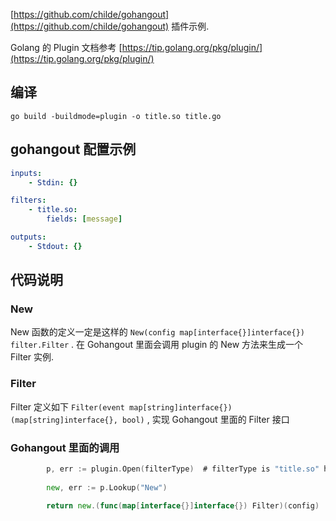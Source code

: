 [https://github.com/childe/gohangout](https://github.com/childe/gohangout) 插件示例.

Golang 的 Plugin 文档参考 [https://tip.golang.org/pkg/plugin/](https://tip.golang.org/pkg/plugin/)

## 编译

```shell
go build -buildmode=plugin -o title.so title.go
```

## gohangout 配置示例 

```yaml
inputs:
    - Stdin: {}

filters:
    - title.so:
        fields: [message]

outputs:
    - Stdout: {}
```

## 代码说明

### New

New 函数的定义一定是这样的 `New(config map[interface{}]interface{}) filter.Filter` . 在 Gohangout 里面会调用 plugin 的 New 方法来生成一个 Filter 实例.

### Filter

Filter 定义如下 `Filter(event map[string]interface{}) (map[string]interface{}, bool)` , 实现 Gohangout 里面的 Filter 接口

### Gohangout 里面的调用

```go
		p, err := plugin.Open(filterType)  # filterType is "title.so" here
		
		new, err := p.Lookup("New")

		return new.(func(map[interface{}]interface{}) Filter)(config)
```

